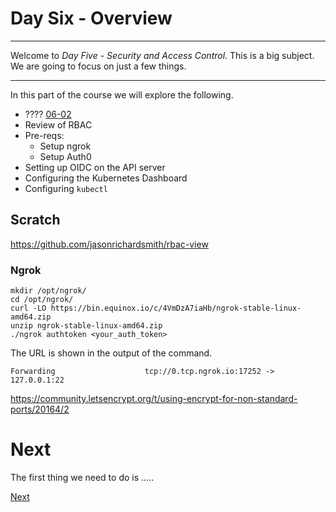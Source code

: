 # Day Six - Overview

---

Welcome to _Day Five - Security and Access Control_.  This is a big subject.  We are going to focus on just a few things.

---

In this part of the course we will explore the following.

* ???? [06-02](06-02.md)
* Review of RBAC
* Pre-reqs:
  * Setup ngrok
  * Setup Auth0
* Setting up OIDC on the API server
* Configuring the Kubernetes Dashboard
* Configuring `kubectl`

## Scratch

https://github.com/jasonrichardsmith/rbac-view


### Ngrok

```console
mkdir /opt/ngrok/
cd /opt/ngrok/
curl -LO https://bin.equinox.io/c/4VmDzA7iaHb/ngrok-stable-linux-amd64.zip
unzip ngrok-stable-linux-amd64.zip
./ngrok authtoken <your_auth_token>
```

The URL is shown in the output of the command.

```console
Forwarding                    tcp://0.tcp.ngrok.io:17252 -> 127.0.0.1:22
```

https://community.letsencrypt.org/t/using-encrypt-for-non-standard-ports/20164/2


# Next

The first thing we need to do is .....

[Next](06-02.md)


